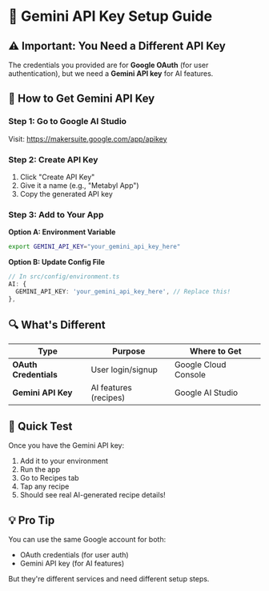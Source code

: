 # 🔑 Gemini API Key Setup Guide

## ⚠️ Important: You Need a Different API Key

The credentials you provided are for **Google OAuth** (for user authentication), but we need a **Gemini API key** for AI features.

## 🎯 How to Get Gemini API Key

### Step 1: Go to Google AI Studio

Visit: https://makersuite.google.com/app/apikey

### Step 2: Create API Key

1. Click "Create API Key"
2. Give it a name (e.g., "Metabyl App")
3. Copy the generated API key

### Step 3: Add to Your App

**Option A: Environment Variable**

```bash
export GEMINI_API_KEY="your_gemini_api_key_here"
```

**Option B: Update Config File**

```typescript
// In src/config/environment.ts
AI: {
  GEMINI_API_KEY: 'your_gemini_api_key_here', // Replace this!
},
```

## 🔍 What's Different

| Type                  | Purpose               | Where to Get         |
| --------------------- | --------------------- | -------------------- |
| **OAuth Credentials** | User login/signup     | Google Cloud Console |
| **Gemini API Key**    | AI features (recipes) | Google AI Studio     |

## 🚀 Quick Test

Once you have the Gemini API key:

1. Add it to your environment
2. Run the app
3. Go to Recipes tab
4. Tap any recipe
5. Should see real AI-generated recipe details!

## 💡 Pro Tip

You can use the same Google account for both:

- OAuth credentials (for user auth)
- Gemini API key (for AI features)

But they're different services and need different setup steps.
